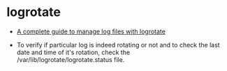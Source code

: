 # logrotate

- [A complete guide to manage log files with logrotate](https://betterstack.com/community/guides/logging/how-to-manage-log-files-with-logrotate-on-ubuntu-20-04/#changing-the-system-logrotate-schedule)

- To verify if particular log is indeed rotating or not and to check the last date and time of it's rotation, check the /var/lib/logrotate/logrotate.status file.